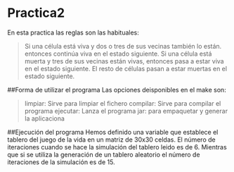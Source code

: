 # Practica2
En esta practica las reglas son las habituales:
> Si una célula está viva y dos o tres de sus vecinas también lo están. entonces continúa viva en el estado siguiente.
> Si una célula está muerta y tres de sus vecinas están vivas, entonces pasa a estar viva en el estado siguiente.
> El resto de células pasan a estar muertas en el estado siguiente.

##Forma de utilizar el programa
Las opciones deisponibles en el make son:
> limpiar: Sirve para limpiar el fichero
> compilar: Sirve para compilar el programa 
> ejecutar: Lanza el programa
> jar: para empaquetar y generar la aplicaciona

##Ejecución del programa
Hemos definido una variable que establece el tablero del juego de la vida en un matriz de 30x30 celdas.
El número de iteraciones cuando se hace la simulación del tablero leido es de 6.
Mientras que si se utiliza la generación de un tablero aleatorio el número de iteraciones de la simulación es de 15.
